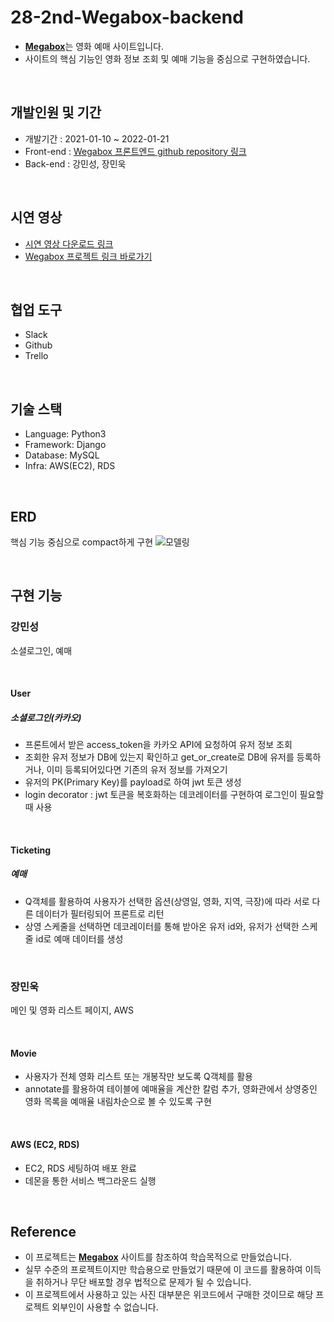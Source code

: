 # 28-2nd-Wegabox-backend
- [**Megabox**](https://www.megabox.co.kr/)는 영화 예매 사이트입니다.
- 사이트의 핵심 기능인 영화 정보 조회 및 예매 기능을 중심으로 구현하였습니다.

</br>

## 개발인원 및 기간
- 개발기간 : 2021-01-10 ~ 2022-01-21
- Front-end : [Wegabox 프론트엔드 github repository 링크](https://github.com/wecode-bootcamp-korea/28-2nd-Wegabox-frontend)
- Back-end : 강민성, 장민욱

</br>


## 시연 영상
- [시연 영상 다운로드 링크](https://drive.google.com/file/d/1VEoUUSFTfd--QTRzeEnlRnOCLVZ2fl57/view?usp=sharing)
- [Wegabox 프로젝트 링크 바로가기](http://54.144.54.249:8000)

</br>


## 협업 도구
- Slack
- Github
- Trello

</br>


## 기술 스택
- Language: Python3
- Framework: Django
- Database: MySQL
- Infra: AWS(EC2), RDS

</br>


## ERD
핵심 기능 중심으로 compact하게 구현
![모델링](https://user-images.githubusercontent.com/83395303/150482436-918b12f6-6c04-47f0-a4ca-2ca22c7eaa6a.png)

</br>


## 구현 기능
### 강민성
소셜로그인, 예매

</br>


#### User
##### 소셜로그인(카카오)
- 프론트에서 받은 access_token을 카카오 API에 요청하여 유저 정보 조회
- 조회한 유저 정보가 DB에 있는지 확인하고 get_or_create로 DB에 유저를 등록하거나, 이미 등록되어있다면 기존의 유저 정보를 가져오기
- 유저의 PK(Primary Key)를 payload로 하여 jwt 토큰 생성
- login decorator : jwt 토큰을 복호화하는 데코레이터를 구현하여 로그인이 필요할 때 사용

</br>


#### Ticketing
##### 예매
- Q객체를 활용하여 사용자가 선택한 옵션(상영일, 영화, 지역, 극장)에 따라 서로 다른 데이터가 필터링되어 프론트로 리턴
- 상영 스케줄을 선택하면 데코레이터를 통해 받아온 유저 id와, 유저가 선택한 스케줄 id로 예매 데이터를 생성 

</br>


### 장민욱
메인 및 영화 리스트 페이지, AWS

</br>


#### Movie
- 사용자가 전체 영화 리스트 또는 개봉작만 보도록 Q객체를 활용
- annotate를 활용하여 테이블에 예매율을 계산한 칼럼 추가, 영화관에서 상영중인 영화 목록을 예매율 내림차순으로 볼 수 있도록 구현

</br>


#### AWS (EC2, RDS)
- EC2, RDS 세팅하여 배포 완료
- 데몬을 통한 서비스 백그라운드 실행

</br>


## Reference
- 이 프로젝트는 [**Megabox**](https://www.megabox.co.kr/) 사이트를 참조하여 학습목적으로 만들었습니다.
- 실무 수준의 프로젝트이지만 학습용으로 만들었기 때문에 이 코드를 활용하여 이득을 취하거나 무단 배포할 경우 법적으로 문제가 될 수 있습니다.
- 이 프로젝트에서 사용하고 있는 사진 대부분은 위코드에서 구매한 것이므로 해당 프로젝트 외부인이 사용할 수 없습니다.
